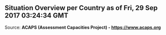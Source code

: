## Situation Overview per Country as of Fri, 29 Sep 2017 03:24:34 GMT

Source: **ACAPS (Assessment Capacities Project) - https://www.acaps.org**